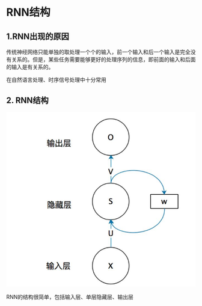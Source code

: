 # RNN结构

## 1.RNN出现的原因

传统神经网络只能单独的取处理一个个的输入，前一个输入和后一个输入是完全没有关系的。但是，某些任务需要能够更好的处理序列的信息，即前面的输入和后面的输入是有关系的。

在自然语言处理、时序信号处理中十分常用

## 2. RNN结构

![preview](../img/v2-3884f344d71e92d70ec3c44d2795141f_r.jpg)

RNN的结构很简单，包括输入层、单层隐藏层、输出层